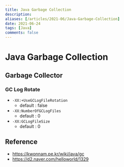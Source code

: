 ```yaml
---
title: Java Garbage Collection
description: 
aliases: [/articles/2021-06/Java-Garbage-Collection]
date: 2021-06-24
tags: [Java]
comments: false
---
```

# Java Garbage Collection
## Garbage Collector

### GC Log Rotate
- `-XX:+UseGCLogFileRotation`
    - default : false
- `-XX:NumberOfGCLogFiles`
    - default : 0
- `-XX:GCLogFileSize`
    - default : 0



## Reference
- <https://kwonnam.pe.kr/wiki/java/gc>
- <https://d2.naver.com/helloworld/1329>
